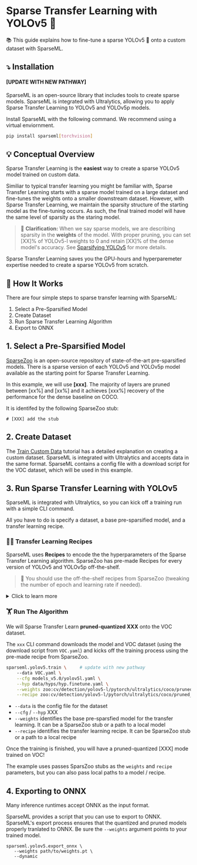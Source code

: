 # Sparse Transfer Learning with YOLOv5 :rocket:

:books: This guide explains how to fine-tune a sparse YOLOv5 :rocket: onto a custom dataset with SparseML.

## :arrow_heading_down: Installation

#### [UPDATE WITH NEW PATHWAY]

SparseML is an open-source library that includes tools to create sparse models. SparseML is integrated with Ultralytics, allowing you to apply Sparse Transfer Learning to YOLOv5 and YOLOv5p models.

Install SparseML with the following command. We recommend using a virtual enviornment.
```bash
pip install sparseml[torchvision]
```

## 💡 Conceptual Overview

Sparse Transfer Learning is the **easiest** way to create a sparse YOLOv5 model trained on custom data. 
                                                                                                        
Similiar to typical transfer learning you might be familiar with, Sparse Transfer Learning starts with a sparse model trained on a large dataset and fine-tunes the weights onto a smaller downstream dataset. However, with Sparse Transfer Learning, we maintain the sparsity structure of the starting model as the fine-tuning occurs. As such, the final trained model will have the same level of sparsity as the staring model.
                                                                                                            
>:rotating_light: **Clarification:** When we say sparse models, we are describing sparsity in the **weights** of the model. 
With proper pruning, you can set [XX]% of YOLOv5-l weights to 0 and retain [XX]% of the dense model's accuracy. 
See [Sparsifying YOLOv5](Ultralytics-Sparsify-README.md) for more details.

Sparse Transfer Learning saves you the GPU-hours and hyperparemeter expertise needed to create a sparse YOLOv5 from scratch.

## :mag_right: How It Works

There are four simple steps to sparse transfer learning with SparseML:
1. Select a Pre-Sparsified Model
2. Create Dataset
3. Run Sparse Transfer Learning Algorithm
4. Export to ONNX

## 1. Select a Pre-Sparsified Model

[SparseZoo](https://sparsezoo.neuralmagic.com/?domain=cv&sub_domain=detection&page=1)
is an open-source repository of state-of-the-art pre-sparsified models. There is a sparse version of each
YOLOv5 and YOLOv5p model available as the starting point for Sparse Transfer Learning.

In this example, we will use **[xxx]**. The majority of layers are pruned between [xx%] and [xx%] and it 
achieves [xxx%] recovery of the performance for the dense baseline on COCO. 

It is identifed by the following SparseZoo stub:
```
# [XXX] add the stub
```

## 2. Create Dataset

The [Train Custom Data](https://github.com/ultralytics/yolov5/wiki/Train-Custom-Data#1-create-dataset) tutorial has a detailed 
explanation on creating a custom dataset. SparseML is integrated with Ultralytics and accepts data in the same format. SparseML 
contains a config file with a download script for the VOC dataset, which will be used in this example.

## 3. Run Sparse Transfer Learning with YOLOv5

SparseML is integrated with Ultralytics, so you can kick off a training run with a simple CLI command.

All you have to do is specify a dataset, a base pre-sparsified model, and a transfer learning recipe.

### :cook: Transfer Learning Recipes

SparseML uses **Recipes** to encode the the hyperparameters of the Sparse Transfer Learning algorithm. SparseZoo has pre-made Recipes for every version of YOLOv5 and YOLOv5p off-the-shelf. 
>:rotating_light: You should use the off-the-shelf recipes from SparseZoo (tweaking the number of epoch and learning rate if needed).

<details>
  
  <summary>Click to learn more</summary>
  <br>
  
You can see details on **Recipes** in the [Sparsifying YOLOv5 Tutorial **UPDATE LINK**](Ultralytics-Sparsify-README.md#cook-creating-sparseml-recipes) if interested. 

For sparse transfer learning, the key **Modifiers** in the recipe are:
- `ConstantPruningModifier` which instructs SparseML to maintain the starting sparsity level as it fine-tunes
- `QuantizationModifier` which instructs SparseML to quantize the model 

For example, in the [XXX Transfer Learning recipe UPDATE LINK](link), the following lines are included in the recipe:

```
pruning_modifiers:
  - !ConstantPruningModifier
    start_epoch: 0.0
    params: __ALL_PRUNABLE__
    
quantization_modifiers:
  - !QuantizationModifier
    start_epoch: eval(quantization_start_epoch)
    submodules: [ 'model.0', 'model.1', 'model.2', 'model.3', 'model.4', 'model.5', 'model.6', 'model.7', 'model.8', 'model.9', 'model.10', 'model.11', 'model.12', 'model.13', 'model.14', 'model.15', 'model.16', 'model.17', 'model.18', 'model.19', 'model.20', 'model.21', 'model.22', 'model.23' ]
```
</details>

### 🏋️ Run The Algorithm

We will Sparse Transfer Learn **pruned-quantized XXX** onto the VOC dataset. 

The `xxx` CLI command downloads the model and VOC dataset (using the download script from `VOC.yaml`) and kicks off the training process using the pre-made recipe from SparseZoo.

```bash
sparseml.yolov5.train \     # update with new pathway
    --data VOC.yaml \
    --cfg models_v5.0/yolov5l.yaml \
    --hyp data/hyps/hyp.finetune.yaml \
    --weights zoo:cv/detection/yolov5-l/pytorch/ultralytics/coco/pruned_quant-aggressive_95?recipe_type=transfer \
    --recipe zoo:cv/detection/yolov5-l/pytorch/ultralytics/coco/pruned_quant-aggressive_95?recipe_type=transfer
```
  - `--data` is the config file for the dataset
  - `--cfg` / `--hyp` XXX
  - `--weights` identifies the base pre-sparsfied model for the transfer learning. It can be a SparseZoo stub or a path to a local model
  - `--recipe` identifies the transfer learning recipe. It can be SparseZoo stub or a path to a local recipe

Once the training is finished, you will have a pruned-quantized [XXX] mode trained on VOC!

The example uses passes SparsZoo stubs as the `weights` and `recipe` parameters, but you can also pass local paths to a model / recipe.

## 4. Exporting to ONNX

Many inference runtimes accept ONNX as the input format.

SparseML provides a script that you can use to export to ONNX. SparseML's export process 
ensures that the quantized and pruned models properly tranlated to ONNX. Be sure the `--weights` argument points to your trained model.

```
sparseml.yolov5.export_onnx \
   --weights path/to/weights.pt \
   --dynamic
```
